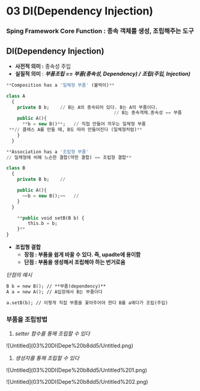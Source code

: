 # 03 DI(Dependency Injection)

### Sping Framework Core Function : 종속 객체를 생성, 조립해주는 도구

## **DI(Dependency Injection)**

- **사전적 의미 :** 종속성 주입
- **실질적 의미** : ***부품조립 == 부품(종속성, Dependency)  / 조립(주입, Injection)***

```sql
**Composition has a '일체형 부품' (붙박이)**

class A
  {
    private B b;    // B는 A의 종속되어 있다. B는 A의 부품이다.
										// B는 종속객체.종속성 == 부품
    public A(){
      **b = new B()**;   // 직접 만들어 끼우는 일체형 부품
 **// 클래스 A를 만들 때, B도 따라 만들어진다 (일체형처럼)**
    }
  }
```

```sql
**Association has a '조립형 부품'
// 일체형에 비해 느슨한 결합(약한 결합) == 조립형 결합**

class B
  {
    private B b;    // 

    public A(){
      ~~b = new B();~~   // 
    }
  }

	**public void setB(B b) {
		this.b = b;
	}**
}
```

- **조립형 결합**
    - **장점 : 부품을 쉽게 바꿀 수 있다. 즉, upadte에 용이함**
    - **단점 : 부품을 생성해서 조립해야 하는 번거로움**

*단점의 예시*

```html
B b = new B(); // **부품(dependency)**
A a = new A(); // A입장에서 B는 부품이다

a.setB(b); // 이렇게 직접 부품을 꽃아주어야 한다 B를 a에다가 조립(주입)
```

### 부품을 조립방법

1. *setter 함수를 통해 조립할 수 있다*

![Untitled](03%20DI(Depe%20b8dd5/Untitled.png)

1. *생성자를 통해 조립할 수 있다*

![Untitled](03%20DI(Depe%20b8dd5/Untitled%201.png)

![Untitled](03%20DI(Depe%20b8dd5/Untitled%202.png)